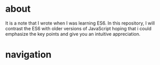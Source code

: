 # about

It is a note that I wrote when I was learning ES6. In this  repository, I will contrast the ES6 with older versions of JavaScript hoping that i could emphasize the key points and give you an intuitive appreciation.

# navigation

[syntax]: https://github.com/tianhao351/es6-attention/blob/master/syntax.md

